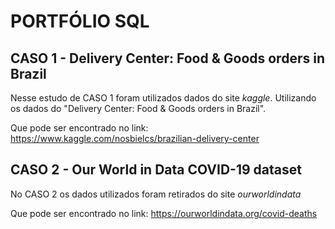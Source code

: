 # **PORTFÓLIO SQL**
## CASO 1 - Delivery Center: Food & Goods orders in Brazil





Nesse estudo de CASO 1 foram utilizados dados do site _kaggle_. 
Utilizando os dados do "Delivery Center: Food & Goods orders in Brazil".

Que pode ser encontrado no link: https://www.kaggle.com/nosbielcs/brazilian-delivery-center


## CASO 2 - Our World in Data COVID-19 dataset



No CASO 2 os dados utilizados foram retirados do site _ourworldindata_

Que pode ser encontrado no link: https://ourworldindata.org/covid-deaths
